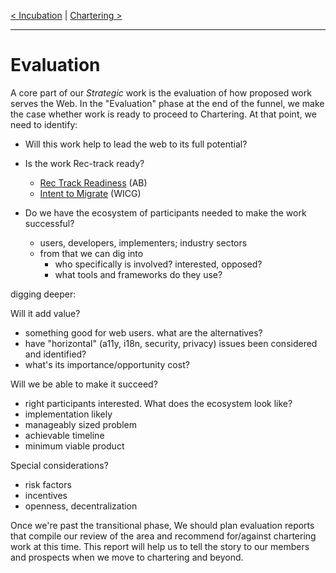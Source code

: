 [< Incubation](2.Incubation.md) | [Chartering >](4.Chartering.md)

---


# Evaluation

A core part of our *Strategic* work is the evaluation of how proposed
work serves the Web. In the "Evaluation" phase at the end of the funnel,
we make the case whether work is ready to proceed to Chartering. At that
point, we need to identify:

* Will this work help to lead the web to its full potential?

* Is the work Rec-track ready?
  * [Rec Track Readiness](https://www.w3.org/Guide/standards-track/) (AB)
  * [Intent to Migrate](https://wicg.github.io/admin/intent-to-migrate.html) (WICG)
  
* Do we have the ecosystem of participants needed to make the work successful?
  * users, developers, implementers; industry sectors
  * from that we can dig into
    * who specifically is involved? interested, opposed?
    * what tools and frameworks do they use?

digging deeper:

Will it add value?
* something good for web users. what are the alternatives?
* have "horizontal" (a11y, i18n, security, privacy) issues been considered and identified?
* what's its importance/opportunity cost?

Will we be able to make it succeed?
* right participants interested. What does the ecosystem look like?
* implementation likely
* manageably sized problem
* achievable timeline
* minimum viable product

Special considerations?
* risk factors
* incentives
* openness, decentralization

Once we're past the transitional phase, We should plan evaluation
reports that compile our review of the area and recommend for/against
chartering work at this time. This report will help us to tell the story
to our members and prospects when we move to chartering and beyond.
